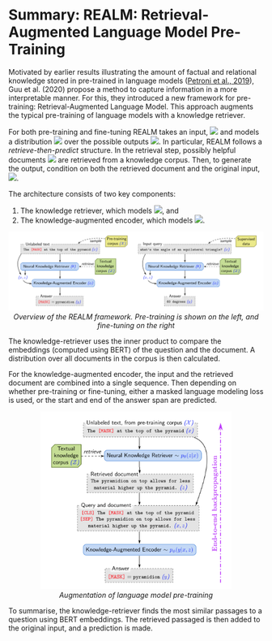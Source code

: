 # Summary: REALM: Retrieval-Augmented Language Model Pre-Training

Motivated by earlier results illustrating the amount of factual and relational knowledge stored in pre-trained in language models ([Petroni et al., 2019](https://www.aclweb.org/anthology/D19-1250/)), Guu et al. (2020) propose a method to capture information in a more interpretable manner. For this, they introduced a new framework for pre-training: Retrieval-Augmented Language Model. This approach augments the typical pre-training of language models with a knowledge retriever.

For both pre-training and fine-tuning REALM takes an input, <img src="https://render.githubusercontent.com/render/math?math=x"> and models a distribution <img src="https://render.githubusercontent.com/render/math?math=p(y | x)"> over the possible outputs <img src="https://render.githubusercontent.com/render/math?math=y">. In particular, REALM follows a *retrieve-then-predict* structure. In the retrieval step, possibly helpful documents <img src="https://render.githubusercontent.com/render/math?math=z"> are retrieved from a knowledge corpus. Then, to generate the output, condition on both the retrieved document and the original input, <img src="https://render.githubusercontent.com/render/math?math=p(y | x, z)">.

The architecture consists of two key components:
1. The knowledge retriever, which models <img src="https://render.githubusercontent.com/render/math?math=p(z | x)">, and
2. The knowledge-augmented encoder, which models <img src="https://render.githubusercontent.com/render/math?math=p(y | x, z)">.

<p align="center">
  <img src="https://github.com/pbmstrk/NLP-Project-Paper-Summaries/blob/master/summaries/REALM%20-%20Retrieval-Augmented%20Language%20Model%20Pre-Training/fig/REALM.png?raw=true" width=750px/>
  <br>
  <em>Overview of the REALM framework. Pre-training is shown on the left, and fine-tuning on the right</em>
</p>

The knowledge-retriever uses the inner product to compare the embeddings (computed using BERT) of the question and the document. A distribution over all documents in the corpus is then calculated.

For the knowledge-augmented encoder, the input and the retrieved document are combined into a single sequence. Then depending on whether pre-training or fine-tuning, either a masked language modeling loss is used, or the start and end of the answer span are predicted.

<p align="center">
  <img src="https://github.com/pbmstrk/NLP-Project-Paper-Summaries/blob/master/summaries/REALM%20-%20Retrieval-Augmented%20Language%20Model%20Pre-Training/fig/illustration.png?raw=true" height=350px/>
  <br>
  <em>Augmentation of language model pre-training</em>
</p>

To summarise, the knowledge-retriever finds the most similar passages to a question using BERT embeddings. The retrieved passaged is then added to the original input, and a prediction is made.